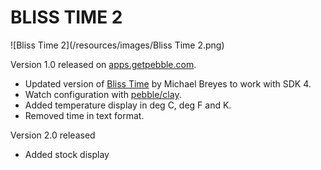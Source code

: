 # BLISS TIME 2

![Bliss Time 2](/resources/images/Bliss Time 2.png)

Version 1.0 released on [apps.getpebble.com](https://apps.getpebble.com/applications/57e354773095e3ed49000004).

* Updated version of [Bliss Time](https://github.com/michaelbreyes/BlissTime) by Michael Breyes to work with SDK 4.
* Watch configuration with [pebble/clay](https://github.com/pebble/clay).
* Added temperature display in deg C, deg F and K.
* Removed time in text format.

Version 2.0 released

* Added stock display

